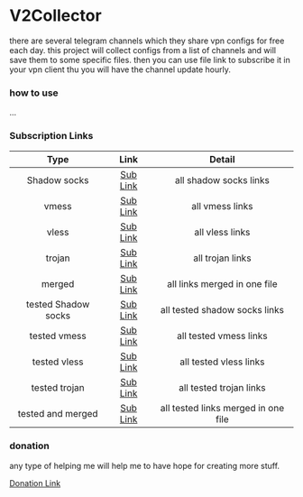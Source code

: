# V2Collector

there are several telegram channels which
they share vpn configs for free each day.
this project will collect configs from
a list of channels and will save them to
some specific files. then you can use file
link to subscribe it in your vpn client thu
you will have the channel update hourly.


### how to use
...


### Subscription Links

|          Type       |                                           Link                                                |                 Detail              |
|:-------------------:|:---------------------------------------------------------------------------------------------:|:-----------------------------------:|
| Shadow socks        | [Sub Link](https://raw.githubusercontent.com/Use4Free/V2Collector/master/hub/ss.txt)                | all shadow socks links              |
|     vmess           | [Sub Link](https://raw.githubusercontent.com/Use4Free/V2Collector/master/hub/vmess.txt)             |    all vmess links                  |
|     vless           | [Sub Link](https://raw.githubusercontent.com/Use4Free/V2Collector/master/hub/vless.txt)             |    all vless links                  |
|     trojan          | [Sub Link](https://raw.githubusercontent.com/Use4Free/V2Collector/master/hub/trojan.txt)            |    all trojan links                 |
|     merged          | [Sub Link](https://raw.githubusercontent.com/Use4Free/V2Collector/master/hub/merged.txt)            | all links merged in one file        |
| tested Shadow socks | [Sub Link](https://raw.githubusercontent.com/Use4Free/V2Collector/master/hub/tested/ss.txt)         | all tested shadow socks links       |
| tested vmess        | [Sub Link](https://raw.githubusercontent.com/Use4Free/V2Collector/master/hub/tested/vmess.txt)      |    all tested vmess links           |
| tested vless        | [Sub Link](https://raw.githubusercontent.com/Use4Free/V2Collector/master/hub/tested/vless.txt)      |    all tested vless links           |
| tested trojan       | [Sub Link](https://raw.githubusercontent.com/Use4Free/V2Collector/master/hub/tested/trojan.txt)     |    all tested trojan links          |
| tested and merged   | [Sub Link](https://raw.githubusercontent.com/Use4Free/V2Collector/master/hub/tested/merged.txt)     | all tested links merged in one file |


### donation

any type of helping me
will help me to have hope
for creating more stuff.

[Donation Link](https://shabane.github.io/donate)
